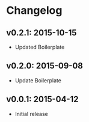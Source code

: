 # Changelog

## v0.2.1: 2015-10-15

- Updated Boilerplate

## v0.2.0: 2015-09-08

- Update Boilerplate

## v0.0.1: 2015-04-12

- Initial release
